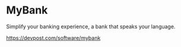 # MyBank

Simplify your banking experience, a bank that speaks your language.

https://devpost.com/software/mybank

